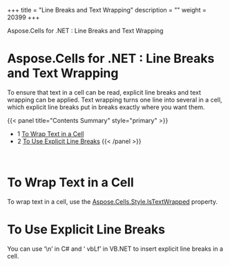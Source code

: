 +++
title = "Line Breaks and Text Wrapping" 
description = "" 
weight = 20399 
+++

Aspose.Cells for .NET : Line Breaks and Text Wrapping  

# Aspose.Cells for .NET : Line Breaks and Text Wrapping


To ensure that text in a cell can be read, explicit line breaks and text wrapping can be applied. Text wrapping turns one line into several in a cell, which explicit line breaks put in breaks exactly where you want them.

{{< panel title="Contents Summary" style="primary" >}}
*   1 [To Wrap Text in a Cell](#LineBreaksandTextWrapping-ToWrapTextinaCell)
*   2 [To Use Explicit Line Breaks](#LineBreaksandTextWrapping-ToUseExplicitLineBreaks)
{{< /panel >}}
 

 

# To Wrap Text in a Cell

To wrap text in a cell, use the [Aspose.Cells.Style.IsTextWrapped](https://apireference.aspose.com/net/cells/aspose.cells/style/properties/istextwrapped) property.

# To Use Explicit Line Breaks

You can use ‘\\n’ in C# and ‘ vbLf’ in VB.NET to insert explicit line breaks in a cell.

